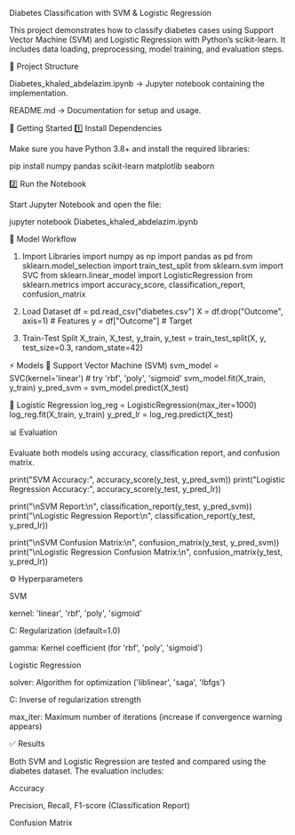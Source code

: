 Diabetes Classification with SVM & Logistic Regression

This project demonstrates how to classify diabetes cases using Support Vector Machine (SVM) and Logistic Regression with Python’s scikit-learn.
It includes data loading, preprocessing, model training, and evaluation steps.

📂 Project Structure

Diabetes_khaled_abdelazim.ipynb → Jupyter notebook containing the implementation.

README.md → Documentation for setup and usage.

🚀 Getting Started
1️⃣ Install Dependencies

Make sure you have Python 3.8+ and install the required libraries:

pip install numpy pandas scikit-learn matplotlib seaborn

2️⃣ Run the Notebook

Start Jupyter Notebook and open the file:

jupyter notebook Diabetes_khaled_abdelazim.ipynb

🧠 Model Workflow
1. Import Libraries
import numpy as np
import pandas as pd
from sklearn.model_selection import train_test_split
from sklearn.svm import SVC
from sklearn.linear_model import LogisticRegression
from sklearn.metrics import accuracy_score, classification_report, confusion_matrix

2. Load Dataset
df = pd.read_csv("diabetes.csv")
X = df.drop("Outcome", axis=1)  # Features
y = df["Outcome"]               # Target

3. Train-Test Split
X_train, X_test, y_train, y_test = train_test_split(X, y, test_size=0.3, random_state=42)

⚡ Models
🔹 Support Vector Machine (SVM)
svm_model = SVC(kernel='linear')  # try 'rbf', 'poly', 'sigmoid'
svm_model.fit(X_train, y_train)
y_pred_svm = svm_model.predict(X_test)

🔹 Logistic Regression
log_reg = LogisticRegression(max_iter=1000)
log_reg.fit(X_train, y_train)
y_pred_lr = log_reg.predict(X_test)

📊 Evaluation

Evaluate both models using accuracy, classification report, and confusion matrix.

print("SVM Accuracy:", accuracy_score(y_test, y_pred_svm))
print("Logistic Regression Accuracy:", accuracy_score(y_test, y_pred_lr))

print("\nSVM Report:\n", classification_report(y_test, y_pred_svm))
print("\nLogistic Regression Report:\n", classification_report(y_test, y_pred_lr))

print("\nSVM Confusion Matrix:\n", confusion_matrix(y_test, y_pred_svm))
print("\nLogistic Regression Confusion Matrix:\n", confusion_matrix(y_test, y_pred_lr))

⚙️ Hyperparameters

SVM

kernel: 'linear', 'rbf', 'poly', 'sigmoid'

C: Regularization (default=1.0)

gamma: Kernel coefficient (for 'rbf', 'poly', 'sigmoid')

Logistic Regression

solver: Algorithm for optimization ('liblinear', 'saga', 'lbfgs')

C: Inverse of regularization strength

max_iter: Maximum number of iterations (increase if convergence warning appears)

✅ Results

Both SVM and Logistic Regression are tested and compared using the diabetes dataset.
The evaluation includes:

Accuracy

Precision, Recall, F1-score (Classification Report)

Confusion Matrix
